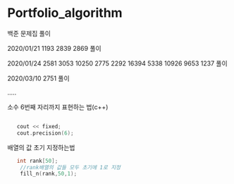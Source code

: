 # Portfolio_algorithm


백준 문제집 풀이


2020/01/21  1193 2839 2869 풀이

2020/01/24  2581 3053 10250 2775 2292 16394 5338 10926 9653 1237  풀이

2020/03/10 2751 풀이

.....


소수 6번째 자리까지 표현하는 법(c++)

``` c++

   cout << fixed;
   cout.precision(6);

```

배열의 값 초기 지정하는법

``` c++
   int rank[50];
    //rank배열의 값들 모두 초기에 1로 지정
    fill_n(rank,50,1);
```
